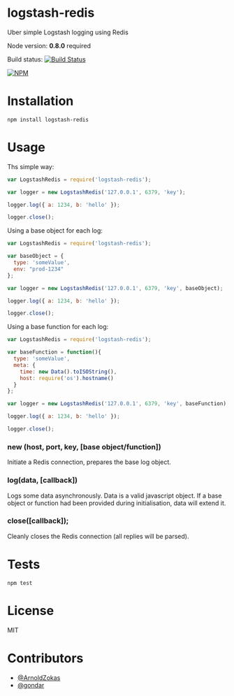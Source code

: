 logstash-redis 
=============

Uber simple Logstash logging using Redis

Node version: **0.8.0** required

Build status: [![Build Status](https://secure.travis-ci.org/opentable/logstash-redis.png?branch=master)](http://travis-ci.org/opentable/logstash-redis)

[![NPM](https://nodei.co/npm/logstash-redis.png?downloads=true)](https://npmjs.org/package/logstash-redis)

# Installation

```shell
npm install logstash-redis
```

# Usage

Ths simple way:
```js
var LogstashRedis = require('logstash-redis');

var logger = new LogstashRedis('127.0.0.1', 6379, 'key');

logger.log({ a: 1234, b: 'hello' });

logger.close();
```

Using a base object for each log:
```js
var LogstashRedis = require('logstash-redis');

var baseObject = { 
  type: 'someValue', 
  env: "prod-1234" 
};

var logger = new LogstashRedis('127.0.0.1', 6379, 'key', baseObject);

logger.log({ a: 1234, b: 'hello' });

logger.close();
```

Using a base function for each log:
```js
var LogstashRedis = require('logstash-redis');

var baseFunction = function(){
  type: 'someValue',
  meta: {
    time: new Data().toISOString(),
    host: require('os').hostname()
  }
};

var logger = new LogstashRedis('127.0.0.1', 6379, 'key', baseFunction);

logger.log({ a: 1234, b: 'hello' });

logger.close();
```

### new (host, port, key, [base object/function])

Initiate a Redis connection, prepares the base log object.

### log(data, [callback])

Logs some data asynchronously. Data is a valid javascript object. If a base object or function had been provided during initialisation, data will extend it.

### close([callback]);

Cleanly closes the Redis connection (all replies will be parsed).
  
# Tests

```shell
npm test
```

# License

MIT

# Contributors

* [@ArnoldZokas](https://github.com/ArnoldZokas)
* [@gondar](https://github.com/gondar)